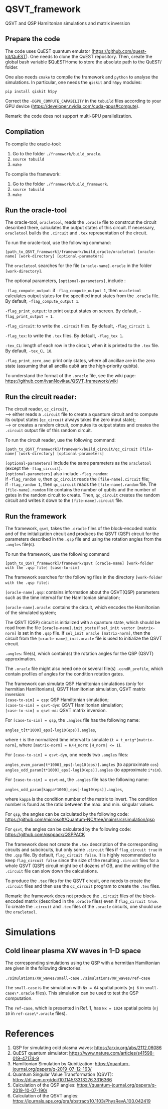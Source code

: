# QSVT_framework
QSVT and QSP Hamiltonian simulations and matrix inversion

## Prepare the code
The code uses QuEST quantum emulator (https://github.com/quest-kit/QuEST).
One needs to clone the QuEST repository.
Then, create the global bash variable $QuESTHome to store the absolute path to the QuEST/ folder.

One also needs `cmake` to compile the framework and `python` to analyse the simulations.
In particular, one needs the `qiskit` and `h5py` modules:

`pip install qiskit h5py`

Correct the `-DGPU_COMPUTE_CAPABILITY` in the `tobuild` files according to your GPU device
(https://developer.nvidia.com/cuda-gpus#compute).

Remark: the code does not support multi-GPU parallelization.

## Compilation
To compile the oracle-tool:
1. Go to the folder `./framework/build_oracle`.
2. `source tobuild`
3. `make`

To compile the framework:
1. Go to the folder `./framework/build_framework`.
2. `source tobuild`
3. `make`

## Run the oracle-tool
The oracle-tool, `oracletool`, reads the `.oracle` file to constrcut the circuit described there, calculates the output states of this circuit.
If necessary, `oracletool` builds the `.circuit` and `.tex` representation of the circuit.

To run the oracle-tool, use the following command:

`[path_to_QSVT_framework]/framework/build_oracle/oracletool [oracle-name] [work-directory] [optional-parameters]`

The `oracletool` searches for the file `[oracle-name].oracle` in the folder `[work-directory]`.

The optional parameters, `[optional-parameters]`, include : 

`-flag_compute_output`: if `-flag_compute_output 1`, then `oracletool` calculates output states for the specified input states from the `.oracle` file.
By default, `-flag_compute_output 1`.

`-flag_print_output`: to print output states on screen.
By default, `-flag_print_output = 1`.

`-flag_circuit`: to write the `.circuit` files. 
By default, `-flag_circuit 1`.

`-flag_tex`: to write the `.tex` files. 
By default, `-flag_tex 1`.

`-tex_CL`: length of each row in the circuit, when it is printed to the `.tex` file.
By default, `-tex_CL 10`.

`-flag_print_zero_anc`: print only states, where all ancillae are in the zero state
(assuming that all ancilla qubit are the high-priority qubits).

To understand the format of the `.oracle` file, see the wiki page:<br> 
https://github.com/ivanNovikau/QSVT_framework/wiki

## Run the circuit reader:
The circuit reader, `qc_circuit`,<br> 
--> either reads a `.circuit` file to create a quantum circuit and to compute its output states (`qc_circuit` always takes the zero input state);<br> 
--> or creates a random circuit, computes its output states and creates the `.circuit` output file of this random circuit.

To run the circuit reader, use the following command:

`[path_to_QSVT_framework]/framework/build_circuit/qc_circuit [file-name] [work-directory] [optional-parameters]`

`[optional-parameters]` include the same parameters as the `oracletool` (except the `-flag_circuit`).<br>
`[optional-parameters]` also include `-flag_random`: <br>
      if `-flag_random 0`, then `qc_circuit` reads the `[file-name].circuit` file;<br>
      if `-flag_random 1`, then `qc_circuit` reads the `[file-name].random` file. The `[file-name].random` file contains the number of qubits and the number of gates in the random circuit to create. Then, `qc_circuit` creates the random circuit and writes it down to the `[file-name].circuit` file.


## Run the framework
The framework, `qsvt`, takes the `.oracle` files of the block-encoded matrix and of the initialization circuit and produces the QSVT (QSP) circuit for the parameters described in the `.qsp` file and using the rotation angles from the `.angles` file(s).

To run the framework, use the following command

`[path_to_QSVT_framework]/framework/qsvt [oracle-name] [work-folder with the .qsp file] [case-to-sim]`

The framework searches for the following files in the directory `[work-folder with the .qsp file]`:

`[oracle-name].qsp`: contains information about the QSVT(QSP) parameters such as the time interval for the Hamiltonian simulation;

`[oracle-name].oracle`: contains the circuit, which encodes the Hamiltonian of the simulated system;

The QSVT (QSP) circuit is initialized with a quantum state, which should be read from the file
`[oracle-name].init_state` if `sel_init vector [matrix-norm]` is set in the `.qsp` file.
If `sel_init oracle [matrix-norm]`, then the circuit from the `[oracle-name]_init.oracle` file is used to initialize the QSVT circuit.

`.angles`: file(s), which contain(s) the rotation angles for the QSP (QSVT) approximation.

The `.oracle` file might also need one or several file(s) `.condR_profile`, which contain profiles of angles for the condition rotation gates.

The framework can simulate QSP Hamiltonian simulations (only for hermitian Hamiltonians), QSVT Hamiltonian simulation, QSVT matrix inversion:<br>
`[case-to-sim] = qsp`: QSP Hamiltonian simulation;<br>
`[case-to-sim] = qsvt-dyn`: QSVT Hamiltonian simulation;<br>
`[case-to-sim] = qsvt-mi`: QSVT matrix inversion.

For `[case-to-sim] = qsp`, the `.angles` file has the following name:

`angles_t[t*1000]_eps[-log10(eps)].angles`,

where `t` is the normalized time interval to simulate (`t = t_orig*[matrix-norm]`, where `[matrix-norm] = H/H_norm`: `|H_norm| <= 1`).

For `[case-to-sim] = qsvt-dyn`, one needs two `.angles` files:

`angles_even_param[t*1000]_eps[-log10(eps)].angles` (to approximate `cos`)<br>
`angles_odd_param[t*1000]_eps[-log10(eps)].angles`  (to approximate `i*sin`).

For `[case-to-sim] = qsvt-mi`, the `.angles` file has the following name:

`angles_odd_param[kappa*1000]_eps[-log10(eps)].angles`,

where `kappa` is the condition number of the matrix to invert.
The condition number is found as the ratio between the max. and min. singular values.

For `qsp`, the angles can be calculated by the following code: https://github.com/microsoft/Quantum-NC/tree/main/src/simulation/qsp

For `qsvt`, the angles can be calculated by the following code: https://github.com/qsppack/QSPPACK

The framework does not create the `.tex` description of the corresponding circuits and subcircuits, but only some `.circuit` files if `flag_circuit true` in the `.qsp` file. By default, `flag_circuit false`.
It is highly recommended to keep `flag_circuit false` since the size of the resulting `.circuit` files for a whole QSVT (QSP) circuit might be of dozens of GB, and the writing of the `.circuit` file can slow down the calculations.

To produce the `.tex` files for the QSVT circuit, one needs to create the `.circuit` files and then use the `qc_circuit` program to create the `.tex` files.

Remark: the framework does not produce the `.circuit` files of the block-encoded matrix (described in the `.oracle` files) even if `flag_circuit true`.
To create the `.circuit` and `.tex` files of the `.oracle` circuits, one should use the `oracletool`.


# Simulations

## Cold linear plasma XW waves in 1-D space
The corresponding simulations using the QSP with a hermitian Hamiltonian are given in the following directories:

`./simulations/XW_waves/small-case`
`./simulations/XW_waves/ref-case`

The `small-case` is the simulation with `Nx = 64` spatial points (`nj 6` in `small-case\*.oracle` files).
This simulation can be used to test the QSP computation.

The `ref-case`, which is presented in Ref. 1, has `Nx = 1024` spatial points (`nj 10` in `ref-case\*.oracle` files).




# References
1. QSP for simulating cold plasma waves: https://arxiv.org/abs/2112.06086<br>
2. QuEST quantum simulator: https://www.nature.com/articles/s41598-019-47174-9<br>
3. Hamiltonian Simulation by Qubitization: https://quantum-journal.org/papers/q-2019-07-12-163/<br>
4. Quantum Singular Value Transformation (QSVT): https://dl.acm.org/doi/10.1145/3313276.3316366<br>
5. Calculation of the QSP angles: https://quantum-journal.org/papers/q-2019-10-07-190/<br>
6. Calculation of the QSVT angles: https://journals.aps.org/pra/abstract/10.1103/PhysRevA.103.042419<br>


























